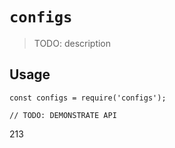 # `configs`

> TODO: description

## Usage

```
const configs = require('configs');

// TODO: DEMONSTRATE API
```

213
